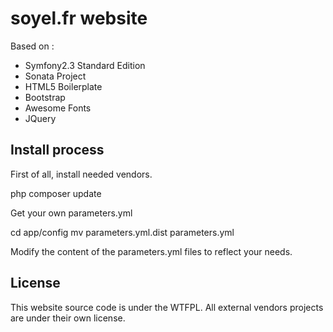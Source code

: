 # soyel.fr website

Based on :

* Symfony2.3 Standard Edition
* Sonata Project
* HTML5 Boilerplate
* Bootstrap
* Awesome Fonts
* JQuery

## Install process

First of all, install needed vendors.

   php composer update

Get your own parameters.yml

   cd app/config
   mv parameters.yml.dist parameters.yml

Modify the content of the parameters.yml files to reflect your needs.

## License

This website source code is under the WTFPL. All external vendors projects are
under their own license.
